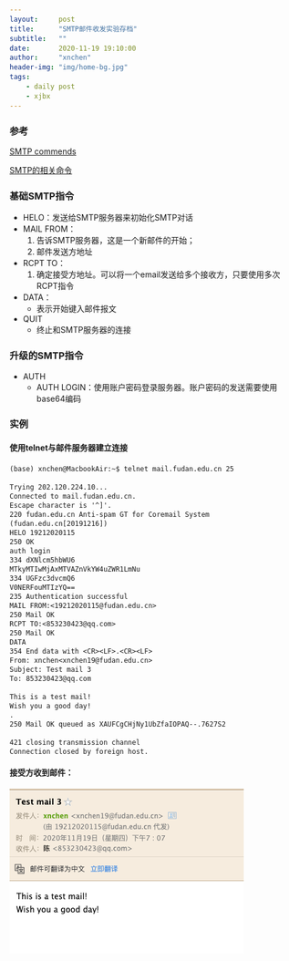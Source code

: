 ```yaml
---
layout:     post
title:      "SMTP邮件收发实验存档"
subtitle:   ""
date:       2020-11-19 19:10:00
author:     "xnchen"
header-img: "img/home-bg.jpg"
tags:
    - daily post
    - xjbx
---
```


### 参考

[SMTP commends](https://www.samlogic.net/articles/smtp-commands-reference.htm)

[SMTP的相关命令](https://www.cnblogs.com/cocowool/archive/2012/03/14/2395390.html)

### 基础SMTP指令

- HELO：发送给SMTP服务器来初始化SMTP对话
- MAIL FROM：
    1. 告诉SMTP服务器，这是一个新邮件的开始；
    2. 邮件发送方地址
- RCPT TO：
    1. 确定接受方地址。可以将一个email发送给多个接收方，只要使用多次RCPT指令
- DATA：
    - 表示开始键入邮件报文
- QUIT
    - 终止和SMTP服务器的连接

### 升级的SMTP指令

- AUTH 
    - AUTH LOGIN：使用账户密码登录服务器。账户密码的发送需要使用base64编码
    
### 实例

#### 使用telnet与邮件服务器建立连接

    (base) xnchen@MacbookAir:~$ telnet mail.fudan.edu.cn 25
    
    Trying 202.120.224.10...
    Connected to mail.fudan.edu.cn.
    Escape character is '^]'.
    220 fudan.edu.cn Anti-spam GT for Coremail System (fudan.edu.cn[20191216])
    HELO 19212020115 
    250 OK
    auth login
    334 dXNlcm5hbWU6
    MTkyMTIwMjAxMTVAZnVkYW4uZWR1LmNu
    334 UGFzc3dvcmQ6
    V0NERFouMTIzYQ==
    235 Authentication successful
    MAIL FROM:<19212020115@fudan.edu.cn>
    250 Mail OK
    RCPT TO:<853230423@qq.com>
    250 Mail OK
    DATA
    354 End data with <CR><LF>.<CR><LF>
    From: xnchen<xnchen19@fudan.edu.cn>
    Subject: Test mail 3
    To: 853230423@qq.com
    
    This is a test mail!
    Wish you a good day!
    .
    250 Mail OK queued as XAUFCgCHjNy1UbZfaIOPAQ--.7627S2
    
    421 closing transmission channel
    Connection closed by foreign host.
    
#### 接受方收到邮件：

![](../img/.2020-11-19-SMTP实验存档_images/f6f9341b.png)